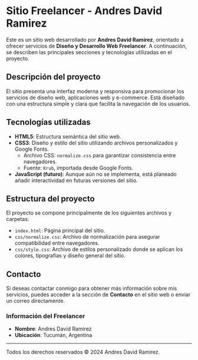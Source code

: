 # Sitio Freelancer - Andres David Ramirez

Este es un sitio web desarrollado por **Andres David Ramirez**, orientado a ofrecer servicios de **Diseño y Desarrollo Web Freelancer**. A continuación, se describen las principales secciones y tecnologías utilizadas en el proyecto.

## Descripción del proyecto

El sitio presenta una interfaz moderna y responsiva para promocionar los servicios de diseño web, aplicaciones web y e-commerce. Está diseñado con una estructura simple y clara que facilita la navegación de los usuarios.

## Tecnologías utilizadas

- **HTML5**: Estructura semántica del sitio web.
- **CSS3**: Diseño y estilo del sitio utilizando archivos personalizados y Google Fonts.
  - Archivo CSS: `normalize.css` para garantizar consistencia entre navegadores.
  - Fuente: `Krub`, importada desde Google Fonts.
- **JavaScript (futuro)**: Aunque aún no se implementa, está planeado añadir interactividad en futuras versiones del sitio.

## Estructura del proyecto

El proyecto se compone principalmente de los siguientes archivos y carpetas:

- `index.html`: Página principal del sitio.
- `css/normalize.css`: Archivo de normalización para asegurar compatibilidad entre navegadores.
- `css/style.css`: Archivo de estilos personalizado donde se aplican los colores, tipografías y diseño general del sitio.

## Contacto

Si deseas contactar conmigo para obtener más información sobre mis servicios, puedes acceder a la sección de **Contacto** en el sitio web o enviar un correo directamente.

### Información del Freelancer
- **Nombre**: Andres David Ramirez
- **Ubicación**: Tucumán, Argentina

---

Todos los derechos reservados © 2024 Andres David Ramirez.
